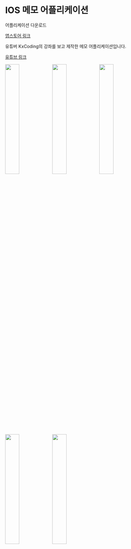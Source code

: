 # IOS 메모 어플리케이션

어플리케이션 다운로드

[앱스토어 링크](https://apps.apple.com/kr/app/가벼운-메모장/id1496746764)



유튜버 KxCoding의 강좌를 보고 제작한 메모 어플리케이션입니다.

[유튜브 링크](https://youtu.be/zEZuWbNV1uY)



<img width="30%" src="https://user-images.githubusercontent.com/37543606/73326831-e0119e00-4296-11ea-9029-adebbace2e02.png" /><img width="30%" src="https://user-images.githubusercontent.com/37543606/73326836-e0aa3480-4296-11ea-9945-acd695156537.png" /><img width="30%" src="https://user-images.githubusercontent.com/37543606/73326834-e0aa3480-4296-11ea-8c16-8d63fe99f14e.png" />

<img width="30%" src="https://user-images.githubusercontent.com/37543606/73326833-e0aa3480-4296-11ea-9683-3ce8b176be6c.png" /><img width="30%" src="https://user-images.githubusercontent.com/37543606/73326832-e0119e00-4296-11ea-9db3-76503562bc54.png" />


